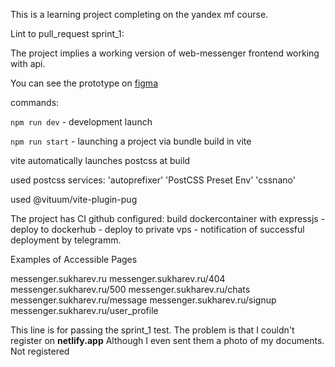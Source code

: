 This is a learning project completing on the yandex mf course.

Lint to pull_request sprint_1:

The project implies a working version of web-messenger frontend working with api.

You can see the prototype on [figma](https://www.figma.com/file/8ILHuuVJqjuGU62jaCz49D/mf_messenger?type=design&node-id=0%3A1&mode=design&t=XvZ0MCTizXdJF4js-1)

commands:

`npm run dev` - development launch

`npm run start` - launching a project via bundle build in vite

vite automatically launches postcss at build

used postcss services: 'autoprefixer'  'PostCSS Preset Env' 'cssnano'

used @vituum/vite-plugin-pug

The project has CI github configured: build dockercontainer with expressjs - deploy to dockerhub - deploy to private vps - notification of successful deployment by telegramm.

Examples of Accessible Pages

messenger.sukharev.ru
messenger.sukharev.ru/404
messenger.sukharev.ru/500
messenger.sukharev.ru/chats
messenger.sukharev.ru/message
messenger.sukharev.ru/signup
messenger.sukharev.ru/user_profile

This line is for passing the sprint_1 test. The problem is that I couldn't register on **netlify.app**
Although I even sent them a photo of my documents. Not registered
